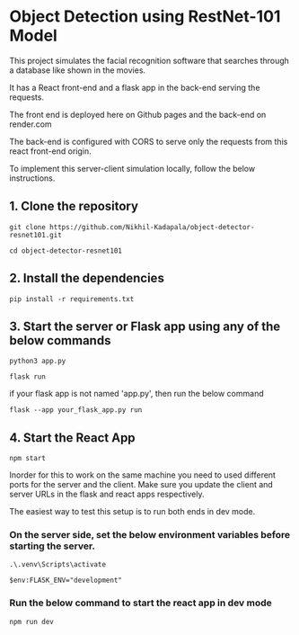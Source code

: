 # Object Detection using RestNet-101 Model
This project simulates the facial recognition software that searches through a database like shown in the movies.

It has a React front-end and a flask app in the back-end serving the requests.

The front end is deployed here on Github pages and the back-end on render.com

The back-end is configured with CORS to serve only the requests from this react front-end origin.

To implement this server-client simulation locally, follow the below instructions.

## 1. Clone the repository
```
git clone https://github.com/Nikhil-Kadapala/object-detector-resnet101.git

cd object-detector-resnet101
```

## 2. Install the dependencies

``` 
pip install -r requirements.txt
```

## 3. Start the server or Flask app using any of the below commands
```
python3 app.py
```
```
flask run
```
if your flask app is not named 'app.py', then run the below command
```
flask --app your_flask_app.py run
```

## 4. Start the React App
```
npm start
```

Inorder for this to work on the same machine you need to used different ports for the server and the client. Make sure you update the client and server URLs in the flask and react apps respectively.

The easiest way to test this setup is to run both ends in dev mode.

### On the server side, set the below environment variables before starting the server.
```
.\.venv\Scripts\activate
```
```
$env:FLASK_ENV="development"
```
### Run the below command to start the react app in dev mode
```
npm run dev
```
